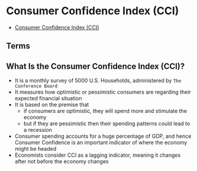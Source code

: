 # Consumer Confidence Index (CCI)

- [Consumer Confidence Index (CCI)](https://www.investopedia.com/terms/c/cci.asp)

## Terms

## What Is the Consumer Confidence Index (CCI)?

- It is a monthly survey of 5000 U.S. Households, administered by `The Conference Board`
- It measures how optimistic or pessimistic consumers are regarding their expected financial situation
- It is based on the premise that
  - if consumers are optimistic, they will spend more and stimulate the economy
  - but if they are pessimistic then their spending patterns could lead to a recession
- Consumer spending accounts for a huge percentage of GDP, and hence Consumer Confidence is an important indicator of where the economy might be headed
- Economists consider CCI as a lagging indicator, meaning it changes after not before the economy changes

